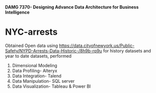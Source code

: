 **DAMG 7370- Designing Advance Data Architecture for Business Intelligence**

# NYC-arrests

Obtained Open data using https://data.cityofnewyork.us/Public-Safety/NYPD-Arrests-Data-Historic-/8h9b-rp9u
for history datasets and year to date datasets, performed

1) Dimensional Modeling
2) Data Profiling- Alteryx
3) Data Integration- Talend
4) Data Manipulation- SQL server
5) Data Visualization- Tableau & Power BI
